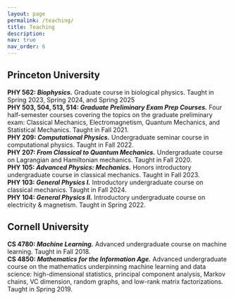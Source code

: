 ```yaml
---
layout: page
permalink: /teaching/
title: Teaching
description: 
nav: true
nav_order: 6
---
```


## Princeton University
**PHY 562: _Biophysics._** Graduate course in biological physics. Taught in Spring 2023, Spring 2024, and Spring 2025 \
**PHY 503, 504, 513, 514: _Graduate Preliminary Exam Prep Courses._** Four half-semester courses covering the topics on the graduate preliminary exam: Classical Mechanics, Electromagnetism, Quantum Mechanics, and Statistical Mechanics. Taught in Fall 2021.  \
**PHY 209: _Computational Physics._** Undergraduate seminar course in computational physics. Taught in Fall 2022.\
**PHY 207: _From Classical to Quantum Mechanics._** Undergraduate course on Lagrangian and Hamiltonian mechanics. Taught in Fall 2020.\
**PHY 105: _Advanced Physics: Mechanics._** Honors introductory undergraduate course in classical mechanics. Taught in Fall 2023.\
**PHY 103: _General Physics I._** Introductory undergraduate course on classical mechanics. Taught in Fall 2024.\
**PHY 104: _General Physics II._** Introductory undergraduate course on electricity & magnetism. Taught in Spring 2022.

## Cornell University
**CS 4780: _Machine Learning._** Advanced undergraduate course on machine learning. Taught in Fall 2018.\
**CS 4850: _Mathematics for the Information Age._** Advanced undergraduate course on the mathematics underpinning machine learning and data science: high-dimensional statistics, principal component analysis, Markov chains, VC dimension, random graphs, and low-rank matrix factorizations. Taught in Spring 2019.
